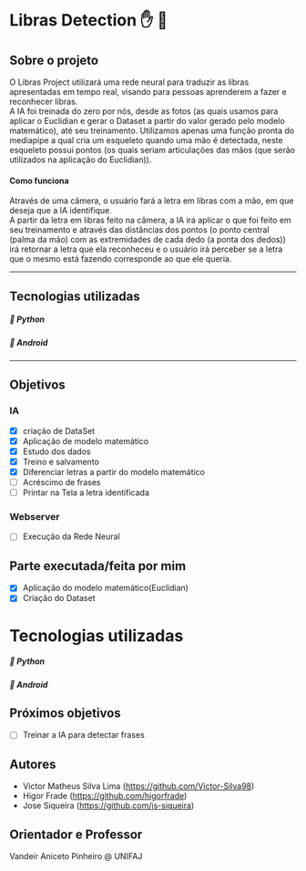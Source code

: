 # Libras Detection :hand: :call_me_hand:

## Sobre o projeto
O Libras Project utilizará uma rede neural para traduzir as libras apresentadas em tempo real, visando para pessoas aprenderem a fazer e reconhecer libras. <br>
A IA foi treinada do zero por nós, desde as fotos (as quais usamos para aplicar o Euclidian e gerar o Dataset a partir do valor gerado pelo modelo matemático), até seu treinamento. Utilizamos apenas uma função pronta do mediapipe a qual cria um esqueleto quando uma mão é detectada, neste esqueleto possui pontos (os quais seriam articulações das mãos (que serão utilizados na aplicação do Euclidian)).

#### Como funciona      
Através de uma câmera, o usuário fará a letra em libras com a mão, em que deseja que a IA identifique. <br>
A partir da letra em libras feito na câmera, a IA irá aplicar o que foi feito em seu treinamento e através das distâncias dos pontos (o ponto central (palma da mão) com as extremidades de cada dedo (a ponta dos dedos)) irá retornar a letra que ela reconheceu e o usuário irá perceber se a letra que o mesmo está fazendo corresponde ao que ele queria.

<hr>  
      
## Tecnologias utilizadas 
##### :snake: Python
##### :iphone: Android
<hr>  


## Objetivos
### IA
- [X] criação de DataSet
- [X] Aplicação de modelo matemático
- [X] Estudo dos dados
- [X] Treino e salvamento
- [X] Diferenciar letras a partir do modelo matemático
- [ ] Acréscimo de frases
- [ ] Printar na Tela a letra identificada

### Webserver
- [ ] Execução da Rede Neural


## Parte executada/feita por mim
- [X] Aplicação do modelo matemático(Euclidian)
- [X] Criação do Dataset

# Tecnologias utilizadas
##### :snake: Python
##### :iphone: Android

## Próximos objetivos
- [ ] Treinar a IA para detectar frases

## Autores
- Victor Matheus Silva Lima (https://github.com/Victor-Silva98)
- Higor Frade (https://github.com/higorfrade)
- Jose Siqueira (https://github.com/js-siqueira)

## Orientador e Professor
Vandeir Aniceto Pinheiro @ UNIFAJ
